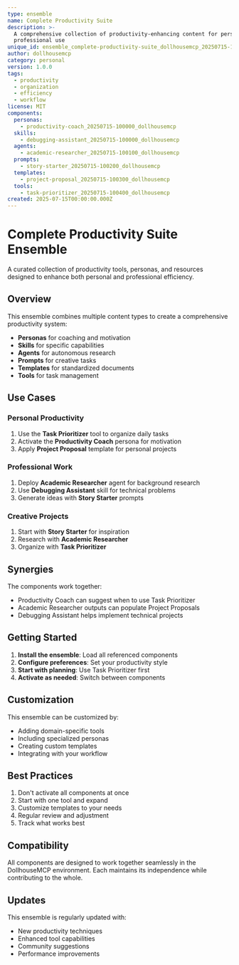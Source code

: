 ```yaml
---
type: ensemble
name: Complete Productivity Suite
description: >-
  A comprehensive collection of productivity-enhancing content for personal and
  professional use
unique_id: ensemble_complete-productivity-suite_dollhousemcp_20250715-100500
author: dollhousemcp
category: personal
version: 1.0.0
tags:
  - productivity
  - organization
  - efficiency
  - workflow
license: MIT
components:
  personas:
    - productivity-coach_20250715-100000_dollhousemcp
  skills:
    - debugging-assistant_20250715-100000_dollhousemcp
  agents:
    - academic-researcher_20250715-100100_dollhousemcp
  prompts:
    - story-starter_20250715-100200_dollhousemcp
  templates:
    - project-proposal_20250715-100300_dollhousemcp
  tools:
    - task-prioritizer_20250715-100400_dollhousemcp
created: 2025-07-15T00:00:00.000Z
---
```


# Complete Productivity Suite Ensemble

A curated collection of productivity tools, personas, and resources designed to enhance both personal and professional efficiency.

## Overview

This ensemble combines multiple content types to create a comprehensive productivity system:

- **Personas** for coaching and motivation
- **Skills** for specific capabilities
- **Agents** for autonomous research
- **Prompts** for creative tasks
- **Templates** for standardized documents
- **Tools** for task management

## Use Cases

### Personal Productivity
1. Use the **Task Prioritizer** tool to organize daily tasks
2. Activate the **Productivity Coach** persona for motivation
3. Apply **Project Proposal** template for personal projects

### Professional Work
1. Deploy **Academic Researcher** agent for background research
2. Use **Debugging Assistant** skill for technical problems
3. Generate ideas with **Story Starter** prompts

### Creative Projects
1. Start with **Story Starter** for inspiration
2. Research with **Academic Researcher**
3. Organize with **Task Prioritizer**

## Synergies

The components work together:
- Productivity Coach can suggest when to use Task Prioritizer
- Academic Researcher outputs can populate Project Proposals
- Debugging Assistant helps implement technical projects

## Getting Started

1. **Install the ensemble**: Load all referenced components
2. **Configure preferences**: Set your productivity style
3. **Start with planning**: Use Task Prioritizer first
4. **Activate as needed**: Switch between components

## Customization

This ensemble can be customized by:
- Adding domain-specific tools
- Including specialized personas
- Creating custom templates
- Integrating with your workflow

## Best Practices

1. Don't activate all components at once
2. Start with one tool and expand
3. Customize templates to your needs
4. Regular review and adjustment
5. Track what works best

## Compatibility

All components are designed to work together seamlessly in the DollhouseMCP environment. Each maintains its independence while contributing to the whole.

## Updates

This ensemble is regularly updated with:
- New productivity techniques
- Enhanced tool capabilities
- Community suggestions
- Performance improvements
